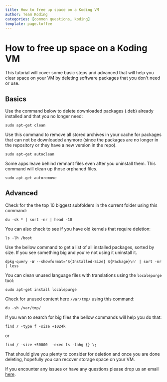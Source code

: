 ```yaml
---
title: How to free up space on a Koding VM
author: Team Koding
categories: [common questions, koding]
template: page.toffee
---
```


# How to free up space on a Koding VM

This tutorial will cover some basic steps and advanced that will help you clear space on your VM by deleting software packages that you don't need or use.

## Basics

Use the command below to delete downloaded packages (.deb) already installed and that you no longer need:

```
sudo apt-get clean
```

Use this command to remove all stored archives in your cache for packages that can not be downloaded anymore (since the packages are no longer in the repository or they have a new version in the repo).

```
sudo apt-get autoclean
```

Some apps leave behind remnant files even after you uninstall them. This command will clean up those orphaned files.

```
sudo apt-get autoremove
```

## Advanced

Check for the the top 10 biggest subfolders in the current folder using this command:

```
du -sk * | sort -nr | head -10
```

You can also check to see if you have old kernels that require deletion:

```
ls -lh /boot
```

Use the bellow command to get a list of all installed packages, sorted by size. If you see something big and you're not using it uninstall it.

```
dpkg-query -W --showformat='${Installed-Size} ${Package}\n' | sort -nr | less
```

You can clean unused language files with translations using the `localepurge` tool:

```
sudo apt-get install localepurge
```

Check for unused content here `/var/tmp/` using this command:

```
du -sh /var/tmp/
```

If you wan to search for big files the bellow commands will help you do that:

```
find / -type f -size +1024k
```

or

```
find / -size +50000  -exec ls -lahg {} \;
```

That should give you plenty to consider for deletion and once you are done deleting, hopefully you can recover storage space on your VM.

If you encounter any issues or have any questions please drop us an email [here](mailto:support@koding.com).
